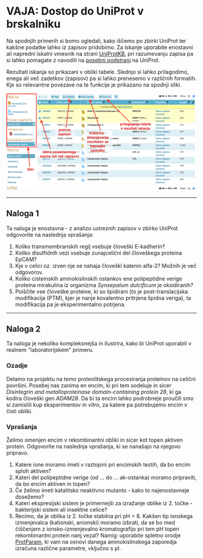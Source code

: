 # VAJA: Dostop do UniProt v brskalniku

Na spodnjih primerih si bomo ogledali, kako iščemo po zbirki UniProt ter kakšne podatke lahko iz zapisov pridobimo. Za iskanje uporabite enostavni ali napredni iskalni vmesnik na strani [UniProtKB](http://www.uniprot.org), pri razumevanju zapisa pa si lahko pomagate z navodili na [posebni podstrani](http://www.uniprot.org/docs/manual) na UniProt.

Rezultati iskanja so prikazani v obliki tabele. Slednjo si lahko prilagodimo, enega ali več zadetkov (zapisov) pa si lahko prenesemo v različnih formatih. Kje so relevantne povezave na te funkcije je prikazano na spodnji sliki.

![UniProt rezultati v tabeli](slike/uniprot_rezultati_primer1.png)

---
## Naloga 1
Ta naloga je enostavna - z analizo ustreznih zapisov v zbirko UniProt odgovorite na naslednja vprašanja:
1. Koliko transmembranskih regij vsebuje človeški E-kadherin?
2. Koliko disulfidnih vezi vsebuje zunajcelični del človeškega proteina EpCAM?
3. Kje v celici oz. izven nje se nahaja človeški katenin alfa-2? Možnih je več odgovorov.
4. Koliko cisteinskih aminokislinskih ostankov ene polipeptidne verige proteina mirakulina iz organizma *Synsepalum dulcificum* je oksidiranih?
5. Poiščite vse človeške proteine, ki so lipidirani (to je post-translacijska modifikacija (PTM), kjer je nanje kovalentno pritrjena lipidna veriga), ta modifikacija pa je eksperimentalno potrjena.

---
## Naloga 2
Ta naloga je nekoliko kompleksnejša in ilustrira, kako bi UniProt uporabili v realnem "laboratorijskem" primeru.

### Ozadje
Delamo na projektu na temo proteolitskega procesiranja proteinov na celični površini. Posebej nas zanima en encim, ki pri tem sodeluje in sicer *Disintegrin and metalloproteinase domain-containing protein 28*, ki ga  kodira človeški gen *ADAM28*. Da bi ta encim lahko podrobneje proučili smo si zamislili kup eksperimentov *in vitro*, za katere pa potrebujemo encim v čisti obliki.

### Vprašanja

Želimo omenjen encim v rekombinantni obliki in sicer kot topen aktiven protein. Odgovorite na naslednja vprašanja, ki se nanašajo na njegovo pripravo.

1. Katere ione moramo imeti v raztopini pri encimskih testih, da bo encim sploh aktiven?
2. Kateri del polipeptidne verige (od ... do ... ak-ostanka) moramo pripraviti, da bo encim aktiven in topen?
3. Če želimo imeti katalitsko neaktivno mutanto - kako to najenostavneje dosežemo?
4. Kateri ekspresijski sistem je primernejši za izražanje oblike iz 2. točke - bakterijski sistem ali insektne celice?
5. Recimo, da je oblika iz 2. točke stabilna pri pH = 8. Kakšen tip ionskega izmenjevalca (kationski, anionski) moramo izbrati, da se bo med čiščenjem z ionsko-izmenjevalno kromatografijo pri tem pH topen rekombinantni protein nanj vezal? Namig: uporabite spletno orodje [ProtParam](https://web.expasy.org/protparam/), ki vam na osnovi danega aminokislinskega zaporedja izračuna različne parametre, vključno s pI.

